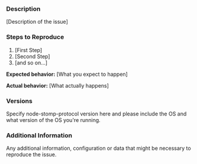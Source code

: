 ### Description

[Description of the issue]

### Steps to Reproduce

1. [First Step]
2. [Second Step]
3. [and so on...]

**Expected behavior:** [What you expect to happen]

**Actual behavior:** [What actually happens]

### Versions

Specify node-stomp-protocol version here and please include the OS and what version of the OS you're running.

### Additional Information

Any additional information, configuration or data that might be necessary to reproduce the issue.
